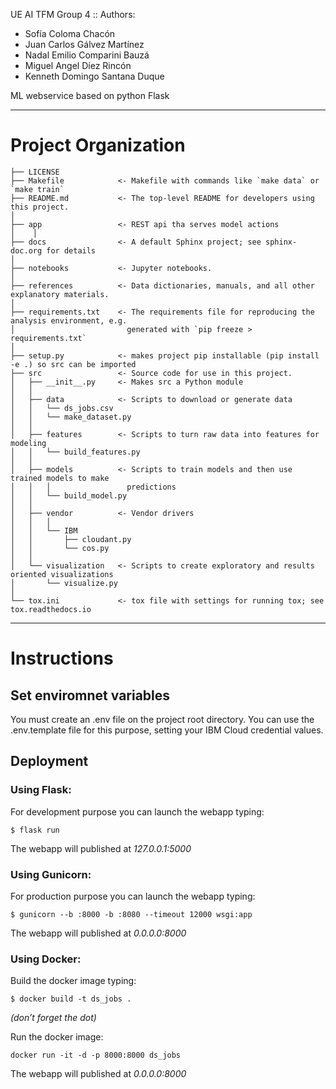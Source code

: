 
UE AI TFM Group 4 :: Authors:
- Sofía Coloma Chacón
- Juan Carlos Gálvez Martínez
- Nadal Emilio Comparini Bauzá
- Miguel Angel Díez Rincón
- Kenneth Domingo Santana Duque

ML webservice based on python Flask

------------
# Project Organization

    ├── LICENSE
    ├── Makefile            <- Makefile with commands like `make data` or `make train`
    ├── README.md           <- The top-level README for developers using this project.
    │
    ├── app                 <- REST api tha serves model actions
    │    │
    ├── docs                <- A default Sphinx project; see sphinx-doc.org for details
    │
    ├── notebooks           <- Jupyter notebooks.
    │
    ├── references          <- Data dictionaries, manuals, and all other explanatory materials.
    │
    ├── requirements.txt    <- The requirements file for reproducing the analysis environment, e.g.
    │                         generated with `pip freeze > requirements.txt`
    │
    ├── setup.py            <- makes project pip installable (pip install -e .) so src can be imported
    ├── src                 <- Source code for use in this project.
    │   ├── __init__.py     <- Makes src a Python module
    │   │
    │   ├── data            <- Scripts to download or generate data
    │   │   └── ds_jobs.csv
    │   │   └── make_dataset.py
    │   │
    │   ├── features        <- Scripts to turn raw data into features for modeling
    │   │   └── build_features.py
    │   │
    │   ├── models          <- Scripts to train models and then use trained models to make
    │   │   │                 predictions
    │   │   └── build_model.py
    │   │
    │   ├── vendor          <- Vendor drivers
    │   │   │
    │   │   └── IBM
    │   │       ├── cloudant.py
    │   │       └── cos.py
    │   │
    │   └── visualization   <- Scripts to create exploratory and results oriented visualizations
    │       └── visualize.py
    │
    └── tox.ini             <- tox file with settings for running tox; see tox.readthedocs.io


--------

# Instructions

## Set enviromnet variables

You must create an .env file on the project root directory. You can use the .env.template file for this purpose, setting your IBM Cloud credential values.

## Deployment

### Using Flask:

For development purpose you can launch the webapp typing:

```{bash}
$ flask run
```
The webapp will published at *127.0.0.1:5000*


### Using Gunicorn:

For production purpose you can launch the webapp typing:

```{bash}
$ gunicorn --b :8000 -b :8080 --timeout 12000 wsgi:app
```

The webapp will published at *0.0.0.0:8000*

### Using Docker:

Build the docker image typing:

```{bash}
$ docker build -t ds_jobs .
```
*(don’t forget the dot)*

Run the docker image:
```{bash}
docker run -it -d -p 8000:8000 ds_jobs
```

The webapp will published at *0.0.0.0:8000*
